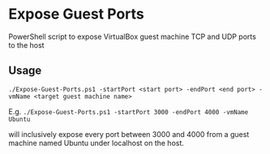 # Expose Guest Ports
PowerShell script to expose VirtualBox guest machine TCP and UDP ports to the host

## Usage

`./Expose-Guest-Ports.ps1 -startPort <start port> -endPort <end port> -vmName <target guest machine name>`

E.g. `./Expose-Guest-Ports.ps1 -startPort 3000 -endPort 4000 -vmName Ubuntu`

will inclusively expose every port between 3000 and 4000 from a guest machine named Ubuntu under localhost on the host.
